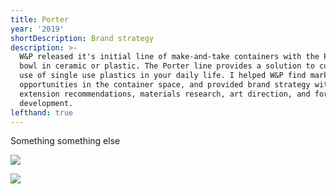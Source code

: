 ```yaml
---
title: Porter
year: '2019'
shortDescription: Brand strategy
description: >-
  W&P released it's initial line of make-and-take containers with the Porter
  bowl in ceramic or plastic. The Porter line provides a solution to curb the
  use of single use plastics in your daily life. I helped W&P find market
  opportunities in the container space, and provided brand strategy with line
  extension recommendations, materials research, art direction, and form
  development.
lefthand: true
---
```

Something something else

![](/assets/brett-jordan-1329359-unsplash.jpg)

![](/assets/cody-black-nm89mzvar5i-unsplash.jpg)
